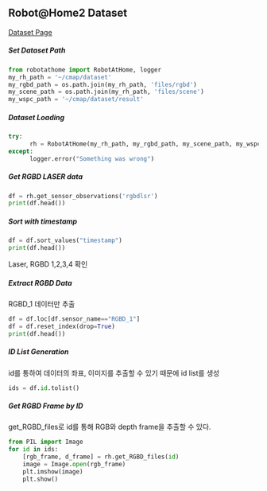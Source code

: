 ## Robot@Home2 Dataset
[Dataset Page](https://zenodo.org/records/7811795)

##### Set Dataset Path
```python
from robotathome import RobotAtHome, logger
my_rh_path = '~/cmap/dataset'
my_rgbd_path = os.path.join(my_rh_path, 'files/rgbd')
my_scene_path = os.path.join(my_rh_path, 'files/scene')
my_wspc_path = '~/cmap/dataset/result'
```
##### Dataset Loading
```python
try: 
      rh = RobotAtHome(my_rh_path, my_rgbd_path, my_scene_path, my_wspc_path)
except:
      logger.error("Something was wrong")
```
##### Get RGBD LASER data
```python
df = rh.get_sensor_observations('rgbdlsr')
print(df.head())
```
##### Sort with timestamp
```python
df = df.sort_values("timestamp")
print(df.head())
```
Laser, RGBD 1,2,3,4 확인
##### Extract RGBD Data
RGBD_1 데이터만 추출
```python
df = df.loc[df.sensor_name=="RGBD_1"]
df = df.reset_index(drop=True)
print(df.head())
```
##### ID List Generation
id를 통하여 데이터의 좌표, 이미지를 추출할 수 있기 때문에 id list를 생성
```python
ids = df.id.tolist()
```
##### Get RGBD Frame by ID
get_RGBD_files로 id를 통해 RGB와 depth frame을 추출할 수 있다.
```python
from PIL import Image
for id in ids:
    [rgb_frame, d_frame] = rh.get_RGBD_files(id)
    image = Image.open(rgb_frame)
    plt.imshow(image)
    plt.show()
```